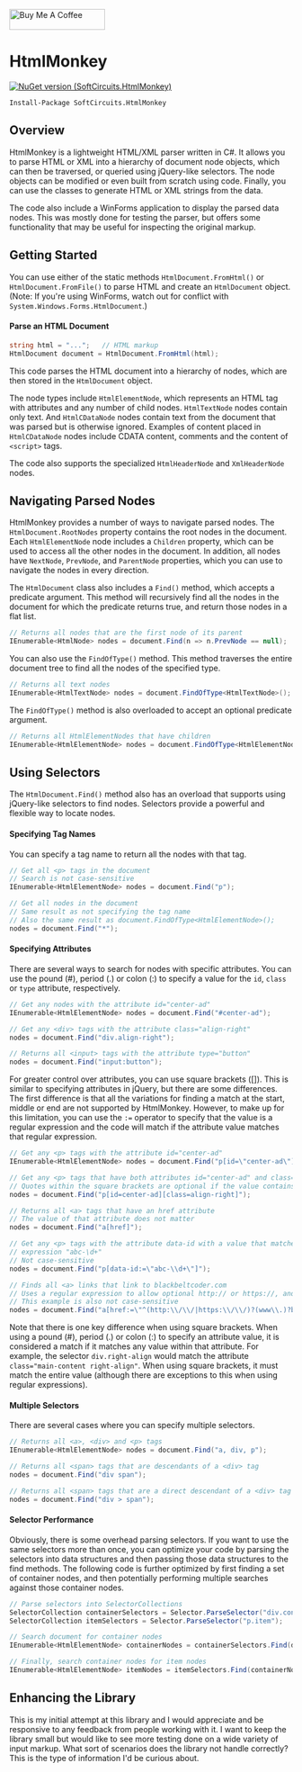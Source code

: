 <a href="https://www.buymeacoffee.com/jonathanwood" target="_blank"><img src="https://www.buymeacoffee.com/assets/img/custom_images/black_img.png" alt="Buy Me A Coffee" style="height: 37px !important;width: 170px !important;" ></a>

# HtmlMonkey

[![NuGet version (SoftCircuits.HtmlMonkey)](https://img.shields.io/nuget/v/SoftCircuits.HtmlMonkey.svg?style=flat-square)](https://www.nuget.org/packages/SoftCircuits.HtmlMonkey/)

```
Install-Package SoftCircuits.HtmlMonkey
```

## Overview

HtmlMonkey is a lightweight HTML/XML parser written in C#. It allows you to parse HTML or XML into a hierarchy of document node objects, which can then be traversed, or queried using jQuery-like selectors. The node objects can be modified or even built from scratch using code. Finally, you can use the classes to generate HTML or XML strings from the data.

The code also include a WinForms application to display the parsed data nodes. This was mostly done for testing the parser, but offers some functionality that may be useful for inspecting the original markup.

## Getting Started

You can use either of the static methods `HtmlDocument.FromHtml()` or `HtmlDocument.FromFile()` to parse HTML and create an `HtmlDocument` object. (Note: If you're using WinForms, watch out for conflict with `System.Windows.Forms.HtmlDocument`.)

#### Parse an HTML Document

```cs
string html = "...";   // HTML markup
HtmlDocument document = HtmlDocument.FromHtml(html);
```

This code parses the HTML document into a hierarchy of nodes, which are then stored in the `HtmlDocument` object.

The node types include `HtmlElementNode`, which represents an HTML tag with attributes and any number of child nodes. `HtmlTextNode` nodes contain only text. And `HtmlCDataNode` nodes contain text from the document that was parsed but is otherwise ignored. Examples of content placed in `HtmlCDataNode` nodes include CDATA content, comments and the content of `<script>` tags.

The code also supports the specialized `HtmlHeaderNode` and `XmlHeaderNode` nodes.

## Navigating Parsed Nodes

HtmlMonkey provides a number of ways to navigate parsed nodes. The `HtmlDocument.RootNodes` property contains the root nodes in the document. Each `HtmlElementNode` node includes a `Children` property, which can be used to access all the other nodes in the document. In addition, all nodes have `NextNode`, `PrevNode`, and `ParentNode` properties, which you can use to navigate the nodes in every direction.

The `HtmlDocument` class also includes a `Find()` method, which accepts a predicate argument. This method will recursively find all the nodes in the document for which the predicate returns true, and return those nodes in a flat list.

```cs
// Returns all nodes that are the first node of its parent
IEnumerable<HtmlNode> nodes = document.Find(n => n.PrevNode == null);
```

You can also use the `FindOfType()` method. This method traverses the entire document tree to find all the nodes of the specified type.

```cs
// Returns all text nodes
IEnumerable<HtmlTextNode> nodes = document.FindOfType<HtmlTextNode>();
```

The `FindOfType()` method is also overloaded to accept an optional predicate argument.

```cs
// Returns all HtmlElementNodes that have children
IEnumerable<HtmlElementNode> nodes = document.FindOfType<HtmlElementNode>(n => n.Children.Any());
```

## Using Selectors

The `HtmlDocument.Find()` method also has an overload that supports using jQuery-like selectors to find nodes. Selectors provide a powerful and flexible way to locate nodes.

#### Specifying Tag Names

You can specify a tag name to return all the nodes with that tag.

```cs
// Get all <p> tags in the document
// Search is not case-sensitive
IEnumerable<HtmlElementNode> nodes = document.Find("p");

// Get all nodes in the document
// Same result as not specifying the tag name
// Also the same result as document.FindOfType<HtmlElementNode>();
nodes = document.Find("*");
```

#### Specifying Attributes

There are several ways to search for nodes with specific attributes. You can use the pound (#), period (.) or colon (:) to specify a value for the `id`, `class` or `type` attribute, respectively.

```cs
// Get any nodes with the attribute id="center-ad"
IEnumerable<HtmlElementNode> nodes = document.Find("#center-ad");

// Get any <div> tags with the attribute class="align-right"
nodes = document.Find("div.align-right");

// Returns all <input> tags with the attribute type="button"
nodes = document.Find("input:button");
```

For greater control over attributes, you can use square brackets ([]). This is similar to specifying attributes in jQuery, but there are some differences. The first difference is that all the variations for finding a match at the start, middle or end are not supported by HtmlMonkey. However, to make up for this limitation, you can use the `:=` operator to specify that the value is a regular expression and the code will match if the attribute value matches that regular expression.

```cs
// Get any <p> tags with the attribute id="center-ad"
IEnumerable<HtmlElementNode> nodes = document.Find("p[id=\"center-ad\"]");

// Get any <p> tags that have both attributes id="center-ad" and class="align-right"
// Quotes within the square brackets are optional if the value contains no whitespace or most punctuation.
nodes = document.Find("p[id=center-ad][class=align-right]");

// Returns all <a> tags that have an href attribute
// The value of that attribute does not matter
nodes = document.Find("a[href]");

// Get any <p> tags with the attribute data-id with a value that matches the regular
// expression "abc-\d+"
// Not case-sensitive
nodes = document.Find("p[data-id:=\"abc-\\d+\"]");

// Finds all <a> links that link to blackbeltcoder.com
// Uses a regular expression to allow optional http:// or https://, and www. prefix
// This example is also not case-sensitive
nodes = document.Find("a[href:=\"^(http:\\/\\/|https:\\/\\/)?(www\\.)?blackbeltcoder.com\"]");
```

Note that there is one key difference when using square brackets. When using a pound (#), period (.) or colon (:) to specify an attribute value, it is considered a match if it matches any value within that attribute. For example, the selector `div.right-align` would match the attribute `class="main-content right-align"`. When using square brackets, it must match the entire value (although there are exceptions to this when using regular expressions).

#### Multiple Selectors

There are several cases where you can specify multiple selectors.

```cs
// Returns all <a>, <div> and <p> tags
IEnumerable<HtmlElementNode> nodes = document.Find("a, div, p");

// Returns all <span> tags that are descendants of a <div> tag
nodes = document.Find("div span");

// Returns all <span> tags that are a direct descendant of a <div> tag
nodes = document.Find("div > span");
```

#### Selector Performance

Obviously, there is some overhead parsing selectors. If you want to use the same selectors more than once, you can optimize your code by parsing the selectors into data structures and then passing those data structures to the find methods. The following code is further optimized by first finding a set of container nodes, and then potentially performing multiple searches against those container nodes.

```cs
// Parse selectors into SelectorCollections
SelectorCollection containerSelectors = Selector.ParseSelector("div.container");
SelectorCollection itemSelectors = Selector.ParseSelector("p.item");

// Search document for container nodes
IEnumerable<HtmlElementNode> containerNodes = containerSelectors.Find(document.RootNodes);

// Finally, search container nodes for item nodes
IEnumerable<HtmlElementNode> itemNodes = itemSelectors.Find(containerNodes);
```

## Enhancing the Library

This is my initial attempt at this library and I would appreciate and be responsive to any feedback from people working with it. I want to keep the library small but would like to see more testing done on a wide variety of input markup. What sort of scenarios does the library not handle correctly? This is the type of information I'd be curious about.
